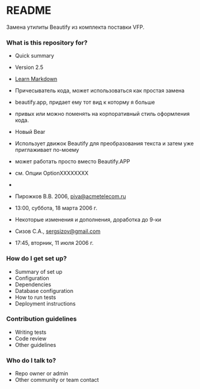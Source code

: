 # README #

Замена утилиты Beautify из комплекта поставки VFP.

### What is this repository for? ###

* Quick summary
* Version 2.5
* [Learn Markdown](https://bitbucket.org/tutorials/markdowndemo)

* Причесыватель кода, может использоваться как простая замена
* beautify.app, придает ему тот вид к которму я больше
* привых или можно поменять на корпоративный стиль оформления кода.

* Новый Bear
* Использует движок Beautify для преобразования текста и затем уже приглаживает по-моему
* может работать просто вместо Beautify.APP
* см. Опции OptionXXXXXXXX
*
* Пирожков В.В. 2006, piva@acmetelecom.ru
* 13:00, суббота, 18 марта 2006 г.
* Некоторые изменения и дополнения, доработка до 9-ки
* Сизов С.А., sergsizov@gmail.com
* 17:45, вторник, 11 июля 2006 г.


### How do I get set up? ###

* Summary of set up
* Configuration
* Dependencies
* Database configuration
* How to run tests
* Deployment instructions

### Contribution guidelines ###

* Writing tests
* Code review
* Other guidelines

### Who do I talk to? ###

* Repo owner or admin
* Other community or team contact